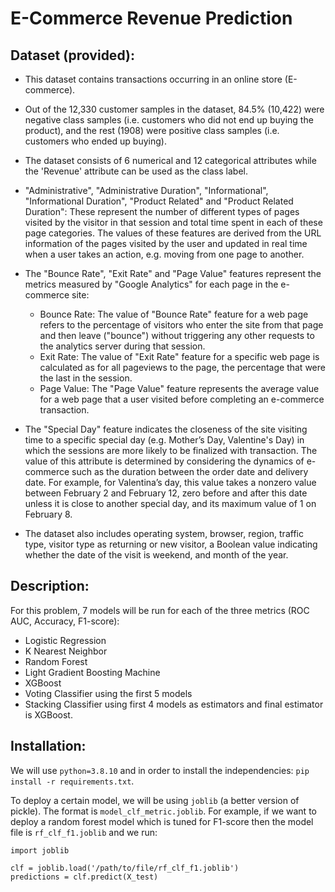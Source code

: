 # E-Commerce Revenue Prediction

## Dataset (provided):

- This dataset contains transactions occurring in an online store (E-commerce).
- Out of the 12,330 customer samples in the dataset, 84.5% (10,422) were negative class samples (i.e. customers who did not end up buying the product), and the rest (1908) were positive class samples (i.e. customers who ended up buying).
- The dataset consists of 6 numerical and 12 categorical attributes while the 'Revenue' attribute can be used as the class label.
- "Administrative", "Administrative Duration", "Informational", "Informational Duration", "Product Related" and "Product Related Duration": These represent the number of different types of pages visited by the visitor in that session and total time spent in each of these page categories. The values of these features are derived from the URL information of the pages visited by the user and updated in real time when a user takes an action, e.g. moving from one page to another.
- The "Bounce Rate", "Exit Rate" and "Page Value" features represent the metrics measured by "Google Analytics" for each page in the e-commerce site:

  - Bounce Rate: The value of "Bounce Rate" feature for a web page refers to the percentage of visitors who enter the site from that page and then leave ("bounce") without triggering any other requests to the analytics server during that session.
  - Exit Rate: The value of "Exit Rate" feature for a specific web page is calculated as for all pageviews to the page, the percentage that were the last in the session.
  - Page Value: The "Page Value" feature represents the average value for a web page that a user visited before completing an e-commerce transaction.

- The "Special Day" feature indicates the closeness of the site visiting time to a specific special day (e.g. Mother’s Day, Valentine's Day) in which the sessions are more likely to be finalized with transaction. The value of this attribute is determined by considering the dynamics of e-commerce such as the duration between the order date and delivery date. For example, for Valentina’s day, this value takes a nonzero value between February 2 and February 12, zero before and after this date unless it is close to another special day, and its maximum value of 1 on February 8.
- The dataset also includes operating system, browser, region, traffic type, visitor type as returning or new visitor, a Boolean value indicating whether the date of the visit is weekend, and month of the year.

## Description:

For this problem, 7 models will be run for each of the three metrics (ROC AUC, Accuracy, F1-score):

- Logistic Regression
- K Nearest Neighbor
- Random Forest
- Light Gradient Boosting Machine
- XGBoost
- Voting Classifier using the first 5 models
- Stacking Classifier using first 4 models as estimators and final estimator is XGBoost.

## Installation:

We will use `python=3.8.10` and in order to install the independencies: `pip install -r requirements.txt`.

To deploy a certain model, we will be using `joblib` (a better version of pickle). The format is `model_clf_metric.joblib`. For example, if we want to deploy a random forest model which is tuned for F1-score then the model file is `rf_clf_f1.joblib` and we run:

```
import joblib

clf = joblib.load('/path/to/file/rf_clf_f1.joblib')
predictions = clf.predict(X_test)
```

